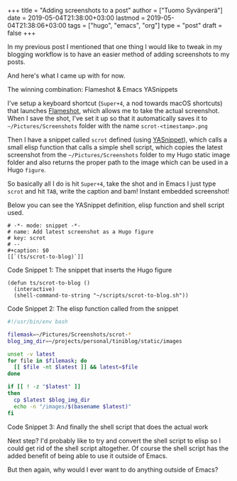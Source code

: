 +++
title = "Adding screenshots to a post"
author = ["Tuomo Syvänperä"]
date = 2019-05-04T21:38:00+03:00
lastmod = 2019-05-04T21:38:06+03:00
tags = ["hugo", "emacs", "org"]
type = "post"
draft = false
+++

In my previous post I mentioned that one thing I would like to tweak in my
blogging workflow is to have an easier method of adding screenshots to my posts.

And here's what I came up with for now.

The winning combination: Flameshot & Emacs YASnippets

I've setup a keyboard shortcut (`Super+4`, a nod towards macOS shortcuts) that
launches [Flameshot](https://flameshot.js.org/#/), which allows me to take the actual screenshot. When I save
the shot, I've set it up so that it automatically saves it to
`~/Pictures/Screenshots` folder with the name `scrot-<timestamp>.png`

Then I have a snippet called `scrot` defined (using [YASnippet](https://github.com/joaotavora/yasnippet)), which calls a
small elisp function that calls a simple shell script, which copies the latest
screenshot from the `~/Pictures/Screenshots` folder to my Hugo static image
folder and also returns the proper path to the image which can be used in a Hugo
`figure`.

So basically all I do is hit `Super+4`, take the shot and in Emacs I just type
`scrot` and hit `TAB`, write the caption and bam! Instant embedded screenshot!

Below you can see the YASnippet definition, elisp function and shell script used.

```elisp
# -*- mode: snippet -*-
# name: Add latest screenshot as a Hugo figure
# key: scrot
# --
#+caption: $0
[[`(ts/scrot-to-blog)`]]
```

<div class="src-block-caption">
  <span class="src-block-number">Code Snippet 1</span>:
  The snippet that inserts the Hugo figure
</div>

```elisp
(defun ts/scrot-to-blog ()
  (interactive)
  (shell-command-to-string "~/scripts/scrot-to-blog.sh"))
```

<div class="src-block-caption">
  <span class="src-block-number">Code Snippet 2</span>:
  The elisp function called from the snippet
</div>

```bash
#!/usr/bin/env bash

filemask=~/Pictures/Screenshots/scrot-*
blog_img_dir=~/projects/personal/tiniblog/static/images

unset -v latest
for file in $filemask; do
  [[ $file -nt $latest ]] && latest=$file
done

if [[ ! -z "$latest" ]]
then
  cp $latest $blog_img_dir
  echo -n "/images/$(basename $latest)"
fi
```

<div class="src-block-caption">
  <span class="src-block-number">Code Snippet 3</span>:
  And finally the shell script that does the actual work
</div>

Next step? I'd probably like to try and convert the shell script to elisp so I
could get rid of the shell script altogether. Of course the shell script has the
added benefit of being able to use it outside of Emacs.

But then again, why would I ever want to do anything outside of Emacs?
